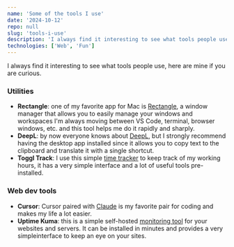 ```yaml
---
name: 'Some of the tools I use'
date: '2024-10-12'
repo: null
slug: 'tools-i-use'
description: 'I always find it interesting to see what tools people use, here are mine if you are curious'
technologies: ['Web', 'Fun']
---
```


I always find it interesting to see what tools people use, here are mine if you are curious.

### Utilities

- **Rectangle**: one of my favorite app for Mac is [Rectangle](https://rectangleapp.com/), a window manager that allows you to easily manage your windows and workspaces I'm always moving between VS Code, terminal, browser windows, etc. and this tool helps me do it rapidly and sharply.
- **DeepL**: by now everyone knows about [DeepL](https://www.deepl.com/en/macos-app), but I strongly recommend having the desktop app installed since it allows you to copy text to the clipboard and translate it with a single shortcut.
- **Toggl Track**: I use this simple [time tracker](https://toggl.com/) to keep track of my working hours, it has a very simple interface and a lot of useful tools pre-installed.

### Web dev tools

- **Cursor**: Cursor paired with [Claude](https://www.anthropic.com/en/chat-with-claude) is my favorite pair for coding and makes my life a lot easier.
- **Uptime Kuma**: this is a simple self-hosted [monitoring tool](https://github.com/louislam/uptime-kuma) for your websites and servers. It can be installed in minutes and provides a very simpleinterface to keep an eye on your sites.
